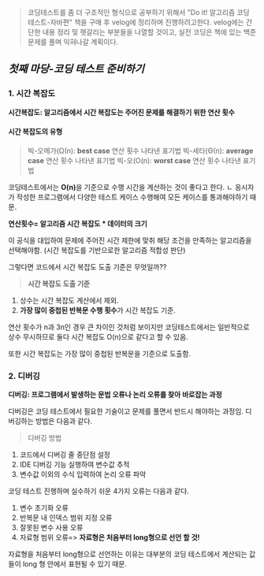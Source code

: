 <blockquote>
<p>코딩테스트를 좀 더 구조적인 형식으로 공부하기 위해서 &quot;Do it! 알고리즘 코딩 테스트-자바편&quot; 책을 구매 후 velog에 정리하며 진행하려고한다. velog에는 간단한 내용 정리 및 헷갈리는 부분들을 나열할 것이고, 실전 코딩은 책에 있는 백준 문제를 풀며 익혀나갈 계획이다.</p>
</blockquote>
<h2 id="첫째-마당-코딩-테스트-준비하기"><em>첫째 마당-코딩 테스트 준비하기</em></h2>
<h3 id="1-시간-복잡도">1. 시간 복잡도</h3>
<p><strong>시간복잡도: 알고리즘에서 시간 복잡도는 주어진 문제를 해결하기 위한 연산 횟수</strong></p>
<h4 id="시간-복잡도의-유형">시간 복잡도의 유형</h4>
<blockquote>
<p>빅-오메가(Ω(n): <strong>best case</strong> 연산 횟수 나타낸 표기법
빅-세타(Θ(n): <strong>average case</strong> 연산 횟수 나타낸 표기법
빅-오(O(n): <strong>worst case</strong> 연산 횟수 나타낸 표기법</p>
</blockquote>
<p>코딩테스트에서는 <strong>O(n)</strong>을 기준으로 수행 시간을 계산하는 것이 좋다고 한다. 
ㄴ 응시자가 작성한 프로그램에서 다양한 테스트 케이스 수행해여 모든 케이스를 통과해야하기 때문.</p>
<p><strong>연산횟수= 알고리즘 시간 복잡도 * 데이터의 크기</strong></p>
<p>이 공식을 대입하여 문제에 주어진 시간 제한에 맞취 해당 조건을 만족하는 알고리즘을 선택해야함. (시간 복잡도를 기반으로한 알고리즘 적합성 판단)</p>
<p>그렇다면 코드에서 시간 복잡도 도출 기준은 무엇일까??</p>
<blockquote>
<p><strong>시간 복잡도 도출 기준</strong></p>
</blockquote>
<ol>
<li>상수는 시간 복잡도 계산에서 제외.</li>
<li><strong>가장 많이 중첩된 반복문 수행 횟수</strong>가 시간 복잡도 기준.</li>
</ol>
<p>연산 횟수가 n과 3n인 경우 큰 차이인 것처럼 보이지만 코딩테스트에서는 일반적으로 상수 무시하므로 둘다 시간 복잡도 O(n)으로 같다고 할 수 있음.</p>
<p>또한 시간 복잡도는 가장 많이 중첩된 반복문을 기준으로 도출함.</p>
<h3 id="2-디버깅">2. 디버깅</h3>
<p><strong>디버깅: 프로그램에서 발생하는 문법 오류나 논리 오류를 찾아 바로잡는 과정</strong></p>
<p>디버깅은 코딩 테스트에서 필요한 기술이고 문제를 풀면서 반드시 해야하는 과정임. 디버깅하는 방법은 다음과 같다.</p>
<blockquote>
<p>디버깅 방법</p>
</blockquote>
<ol>
<li>코드에서 디버깅 줄 중단점 설정</li>
<li>IDE 디버깅 기능 실행하여 변수값 추적</li>
<li>변수값 이외의 수식 입력하여 논리 오류 파악</li>
</ol>
<p>코딩 테스트 진행하며 실수하기 쉬운 4가지 오류는 다음과 같다.</p>
<ol>
<li>변수 초기화 오류</li>
<li>반복문 내 인덱스 범위 지정 오류</li>
<li>잘못된 변수 사용 오류</li>
<li>자료형 범위 오류=&gt; <strong>자료형은 처음부터 long형으로 선언 할 것!</strong></li>
</ol>
<p>자료형을 처음부터 long형으로 선언하는 이유는 대부분의 코딩 테스트에서 계산되는 값들이 long 형 안에서 표현될 수 있기 때문.</p>
